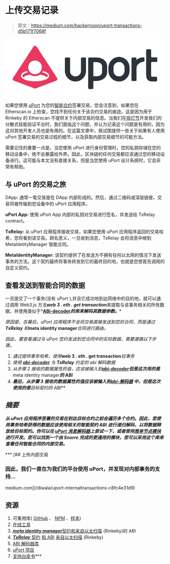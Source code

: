 # 上传交易记录

> 原文：<https://medium.com/hackernoon/uport-transactions-d5b171f7068f>

![](img/b3860e763cf4d87e0c8efa21aaed485e.png)

如果您使用 [uPort](https://hackernoon.com/tagged/uport) 为您的[智能合约](https://hackernoon.com/tagged/smart-contract)签署交易，您会注意到，如果您在 Etherscan.io 上检查，您找不到任何关于该合约交易的痕迹。这是因为用于 Rinkeby 的 Etherscan 不提供关于内部交易的信息。当我们在[排灯节](http://www.diwala.io)开发我们的分散式技能验证平台时，我们面临这个问题，并认为记录这个问题是有用的，因为这对其他开发人员也是有用的。在这篇文章中，我试图提供一些关于如果有人使用 uPort 签署交易的交易过程的细节，以及获取内部交易细节的可能方法。

需要记住的重要一点是，当您使用 uPort 进行身份管理时，您的私钥存储在您的移动设备中，绝不会暴露给外界。因此，区块链的任何交易都应该通过您的移动设备进行。这可能与本文没有直接关系，但是当您使用 uPort 设计系统时，它会非常有帮助。

## 与 uPort 的交易之旅

DApp: 通常一笔交易是在 DApp 内部形成的。然后，通过二维码或深层链接，交易将被传输到您设备中的 uPort 应用程序。

**uPort App:** 使用 uPort App 内部的私钥对交易进行签名，并发送给 TxRelay contract。

**TxRelay:** 从 uPort 应用程序接收交易，如果您使用 uPort 应用程序返回的交易哈希，您将看到该交易。顾名思义，一旦收到消息，TxRelay 会将消息中继到 MetaIdetityManager 智能合同。

**MetaIdentityManager:** 该契约提供了在发送方不拥有任何以太网的情况下发送事务的方法。这个契约最终将事务转发到它的最终目的地，也就是您想首先调用的自定义契约。

## 查看发送到智能合同的数据

一旦提交了一个事务(没有 uPort ),并且它成功地到达网络中的目的地，就可以通过调用 Web3.js 方法***web 3 . eth . get transaction***来提取与该事务相关的所有数据，并使用类似于*[**ABI-decoder**](https://github.com/ConsenSys/abi-decoder)***的库来解码其数据参数。****

*原因是，在幕后，uPort 应用程序不会将交易直接发送到您的合同，而是通过 ***TxRelay*** 和***meta identity manager***合同进行路由。*

*因此，要查看通过与 uPort 签约发送到您合同中的实际数据，需要遵循以下步骤。*

1.  *通过提供事务哈希，使用***web 3 . eth . get transaction***拉事务*
2.  *使用 [**abi-decoder**](https://github.com/ConsenSys/abi-decoder) 与 ***TxRelay*** 约定的 abi 解码数据*
3.  *从步骤 2 接收的数据属性的值，应该被输入到[**abi-decoder**](https://github.com/ConsenSys/abi-decoder)**但是这次用的是***meta identity manager***的 ABI***
4.  ***最后，从步骤 3 接收的数据属性的值应该被输入到[**abi-解码器**](https://github.com/ConsenSys/abi-decoder) 中，但是这次使用的是**目标契约**的 ABI***

## ***摘要***

***从 uPort 应用程序签署的交易在到达目标合约之前会遍历多个合约。因此，您使用事务哈希获得的数据应该使用相关的智能契约 ABI 进行递归解码，以将数据释放给目标契约。你可以在 [uPort 消息解码器](http://www.google.com)上尝试一下，或者使用[简单节点模块](https://github.com/Diwala/eth-internal-transaction-disecter/tree/master/examples)进行开发。您可以找到一个由 Snorre 完成的更通用的模块，您可以采用这个库来查看任何智能合同的内部交易。***

***[](/diwala/uport-internaltransactions-c8fc4e31d9) [## 上传内部交易

### 因此，我们一直在为我们的平台使用 uPort，并发现对内部事务的支持…

medium.com](/diwala/uport-internaltransactions-c8fc4e31d9) 

## 资源

1.  可重用库( [GitHub](https://github.com/Diwala/eth-internal-transaction-disecter) 、 [NPM](https://www.npmjs.com/package/eth-internal-transaction-disecter) 、[样本](https://github.com/Diwala/eth-internal-transaction-disecter/tree/master/examples))
2.  [在线工具](https://disect.diwala.io/)
3.  [***meta identity manager***契约和来自以太扫描](https://rinkeby.etherscan.io/address/0x87ea811785c4bd30fc104c2543cf8ed90f7eeec7#code) (Rinkeby)的 ABI
4.  [***TxRelay*** 契约](https://rinkeby.etherscan.io/address/0xda8c6dce9e9a85e6f9df7b09b2354da44cb48331#code) [和 ABI](https://rinkeby.etherscan.io/address/0x87ea811785c4bd30fc104c2543cf8ed90f7eeec7#code) [来自以太扫描](https://rinkeby.etherscan.io/address/0xda8c6dce9e9a85e6f9df7b09b2354da44cb48331#code) (Rinkeby)
5.  [ABI 解码器库](https://github.com/ConsenSys/abi-decoder)
6.  [uPort 项目](https://github.com/uport-project/uport-identity)
7.  [支持白皮书](https://github.com/uport-project/specs/)***